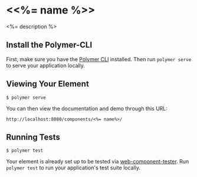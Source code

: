 # \<<%= name %>\>

<%= description %>

## Install the Polymer-CLI

First, make sure you have the [Polymer CLI](https://www.npmjs.com/package/polymer-cli) installed. Then run `polymer serve` to serve your application locally.

## Viewing Your Element

```
$ polymer serve
```

You can then view the documentation and demo through this URL:

```
http://localhost:8080/components/<%= name%>/
```

## Running Tests

```
$ polymer test
```

Your element is already set up to be tested via [web-component-tester](https://github.com/Polymer/web-component-tester). Run `polymer test` to run your application's test suite locally.
